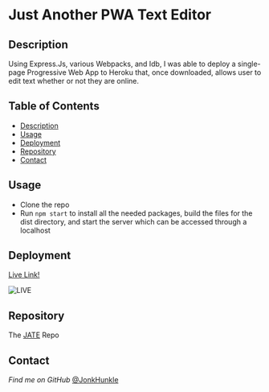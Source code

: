 # Just Another PWA Text Editor

## Description

Using Express.Js, various Webpacks, and Idb, I was able to deploy a single-page Progressive Web App to Heroku that, once downloaded, allows user to edit text whether or not they are online.

## Table of Contents
* [Description](#description)
* [Usage](#usage)
* [Deployment](#deployment)
* [Repository](#repository)
* [Contact](#contact)

## Usage

- Clone the repo
- Run ```npm start``` to install all the needed packages, build the files for the dist directory, and start the server which can be accessed through a localhost

## Deployment

[Live Link!](https://textpwa.herokuapp.com/)

![LIVE](https://i.imgur.com/HgNGWos.png)

## Repository

The [JATE](https://github.com/JonkHunkle/textPWA) Repo


## Contact

*Find me on GitHub* [@JonkHunkle](https://github.com/JonkHunkle)